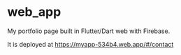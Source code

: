 # web_app

My portfolio page built in Flutter/Dart web with Firebase. 

It is deployed at https://myapp-534b4.web.app/#/contact
